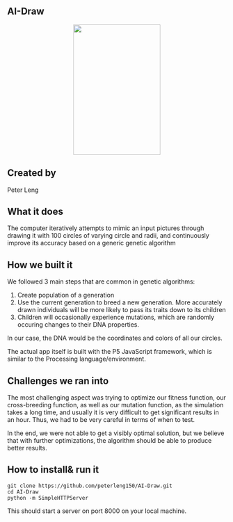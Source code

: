 ## AI-Draw


<div style="text-align:center">
<img src="https://github.com/peterleng150/CapstoneProject-AIDRAW/blob/master/t1.jpg" width="200" height="300"/>
</div>

## Created by
Peter Leng

## What it does

The computer iteratively attempts to mimic an input pictures through drawing it with 100 circles of varying circle and radii, and continuously improve its accuracy based on a generic genetic algorithm

## How we built it

We followed 3 main steps that are common in genetic algorithms:
1. Create population of a generation
2. Use the current generation to breed a new generation. More accurately drawn individuals will be more likely to pass its traits down to its children
3. Children will occasionally experience mutations, which are randomly occuring changes to their DNA properties.

In our case, the DNA would be the coordinates and colors of all our circles.

The actual app itself is built with the P5 JavaScript framework, which is similar to the Processing language/environment.

## Challenges we ran into
The most challenging aspect was trying to optimize our fitness function, our cross-breeding function, as well as our mutation function, as the simulation takes a long time, and usually it is very difficult to get significant results in an hour. Thus, we had to be very careful in terms of when to test.

In the end, we were not able to get a visibly optimal solution, but we believe that with further optimizations, the algorithm should be able to produce better results.

## How to install& run it 
```
git clone https://github.com/peterleng150/AI-Draw.git
cd AI-Draw
python -m SimpleHTTPServer
```
This should start a server on port 8000 on your local machine.



